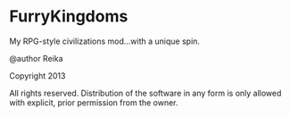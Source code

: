 FurryKingdoms
=============

My RPG-style civilizations mod...with a unique spin.

@author Reika

Copyright 2013

All rights reserved. Distribution of the software in any form is only allowed with explicit, prior permission from the owner.

